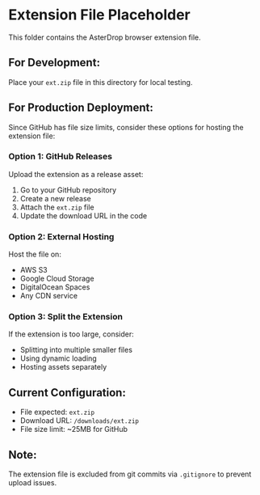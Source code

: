 # Extension File Placeholder

This folder contains the AsterDrop browser extension file.

## For Development:
Place your `ext.zip` file in this directory for local testing.

## For Production Deployment:
Since GitHub has file size limits, consider these options for hosting the extension file:

### Option 1: GitHub Releases
Upload the extension as a release asset:
1. Go to your GitHub repository
2. Create a new release
3. Attach the `ext.zip` file
4. Update the download URL in the code

### Option 2: External Hosting
Host the file on:
- AWS S3
- Google Cloud Storage
- DigitalOcean Spaces
- Any CDN service

### Option 3: Split the Extension
If the extension is too large, consider:
- Splitting into multiple smaller files
- Using dynamic loading
- Hosting assets separately

## Current Configuration:
- File expected: `ext.zip`
- Download URL: `/downloads/ext.zip`
- File size limit: ~25MB for GitHub

## Note:
The extension file is excluded from git commits via `.gitignore` to prevent upload issues.